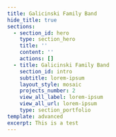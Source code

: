 ```yaml
---
title: Galicinski Family Band
hide_title: true
sections:
  - section_id: hero
    type: section_hero
    title: ''
    content: ''
    actions: []
  - title: Galicinski Family Band
    section_id: intro
    subtitle: lorem-ipsum
    layout_style: mosaic
    projects_number: 2
    view_all_label: lorem-ipsum
    view_all_url: lorem-ipsum
    type: section_portfolio
template: advanced
excerpt: This is a test
---
```

